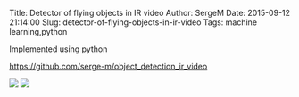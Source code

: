 Title: Detector of flying objects in IR video
Author: SergeM
Date: 2015-09-12 21:14:00
Slug: detector-of-flying-objects-in-ir-video
Tags: machine learning,python

Implemented using python

https://github.com/serge-m/object_detection_ir_video

![](http://2.bp.blogspot.com/-TTZ1XJOfRNY/VfRrfIILC9I/AAAAAAAADJs/J_eYryqDQAQ/s320/detection_for_frame_pair.png)
![](http://2.bp.blogspot.com/-udD9zLZkYGI/VfRrfNGgpgI/AAAAAAAADJo/0_NlSjhq3Jw/s320/frame_00379.jpg)

